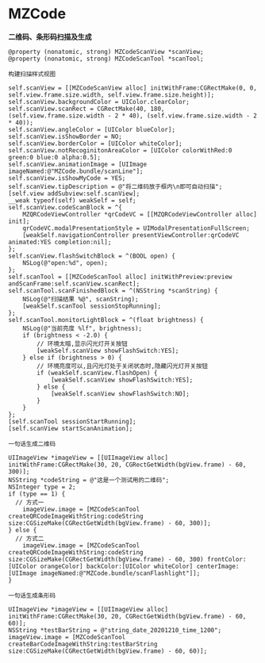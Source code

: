 # MZCode

**二维码、条形码扫描及生成**

	@property (nonatomic, strong) MZCodeScanView *scanView;
	@property (nonatomic, strong) MZCodeScanTool *scanTool;
    
`构建扫描样式视图`

	self.scanView = [[MZCodeScanView alloc] initWithFrame:CGRectMake(0, 0, self.view.frame.size.width, self.view.frame.size.height)];
	self.scanView.backgroundColor = UIColor.clearColor;
	self.scanView.scanRect = CGRectMake(40, 180, (self.view.frame.size.width - 2 * 40), (self.view.frame.size.width - 2 * 40));
	self.scanView.angleColor = [UIColor blueColor];
	self.scanView.isShowBorder = NO;
	self.scanView.borderColor = [UIColor whiteColor];
	self.scanView.notRecoginitonAreaColor = [UIColor colorWithRed:0 green:0 blue:0 alpha:0.5];
	self.scanView.animationImage = [UIImage imageNamed:@"MZCode.bundle/scanLine"];
	self.scanView.isShowMyCode = YES;
	self.scanView.tipDescription = @"将二维码放于框内\n即可自动扫描";
	[self.view addSubview:self.scanView];
	__weak typeof(self) weakSelf = self;
	self.scanView.codeScanBlock = ^{
    	MZQRCodeViewController *qrCodeVC = [[MZQRCodeViewController alloc] init];
    	qrCodeVC.modalPresentationStyle = UIModalPresentationFullScreen;
    	[weakSelf.navigationController presentViewController:qrCodeVC animated:YES completion:nil];
	};
	self.scanView.flashSwitchBlock = ^(BOOL open) {
    	NSLog(@"open:%d", open);
	};
	self.scanTool = [[MZCodeScanTool alloc] initWithPreview:preview 		andScanFrame:self.scanView.scanRect];
	self.scanTool.scanFinishedBlock = ^(NSString *scanString) {
    	NSLog(@"扫描结果 %@", scanString);
    	[weakSelf.scanTool sessionStopRunning];
	};
	self.scanTool.monitorLightBlock = ^(float brightness) {
	    NSLog(@"当前亮度 %lf", brightness);
    	if (brightness < -2.0) {
        	// 环境太暗,显示闪光灯开关按钮
        	[weakSelf.scanView showFlashSwitch:YES];
    	} else if (brightness > 0) {
        	// 环境亮度可以,且闪光灯处于关闭状态时,隐藏闪光灯开关按钮
        	if (weakSelf.scanView.flashOpen) {
            	[weakSelf.scanView showFlashSwitch:YES];
        	} else {
            	[weakSelf.scanView showFlashSwitch:NO];
        	}
    	}
	};
	[self.scanTool sessionStartRunning];
	[self.scanView startScanAnimation];
    
`一句话生成二维码`

    UIImageView *imageView = [[UIImageView alloc] initWithFrame:CGRectMake(30, 20, CGRectGetWidth(bgView.frame) - 60, 300)];
    NSString *codeString = @"这是一个测试用的二维码";
    NSInteger type = 2;
    if (type == 1) {
      // 方式一
      	imageView.image = [MZCodeScanTool createQRCodeImageWithString:codeString size:CGSizeMake(CGRectGetWidth(bgView.frame) - 60, 300)];
    } else {
      // 方式二
      	imageView.image = [MZCodeScanTool createQRCodeImageWithString:codeString size:CGSizeMake(CGRectGetWidth(bgView.frame) - 60, 300) frontColor:[UIColor orangeColor] backColor:[UIColor whiteColor] centerImage:[UIImage imageNamed:@"MZCode.bundle/scanFlashlight"]];
 	}

`一句话生成条形码`

	UIImageView *imageView = [[UIImageView alloc] initWithFrame:CGRectMake(30, 20, CGRectGetWidth(bgView.frame) - 60, 60)];
	NSString *testBarString = @"string_date_20201210_time_1200";
	imageView.image = [MZCodeScanTool createBarCodeImageWithString:testBarString 	size:CGSizeMake(CGRectGetWidth(bgView.frame) - 60, 60)];

